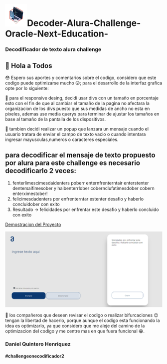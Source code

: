 # <img src="https://raw.githubusercontent.com/Danielo27/Decoder-Alura-Challenge-Oracle-Next-Education-/master/Insignia%20alura%20.png" alt="insignia alura" type="image/png" width=70 height=70 />Decoder-Alura-Challenge-Oracle-Next-Education-

### Decodificador de texto alura challenge

## :wave: Hola a Todos

:flushed: Espero sus aportes y comentarios sobre el codigo, considero que este codigo puede optimizarse mucho :stuck_out_tongue_winking_eye:;
para el desarrollo de la interfaz grafica opte por lo siguiente:

:small_blue_diamond: para el responsive desing, decidi usar divs con un tamaño en porcentaje esto con el fin de que
al cambiar el tamaño de la pagina no afectara la organizacion de los divs puesto que sus medidas
de ancho no esta en pixeles, ademas use media querys para terminar de ajustar los tamaños en base al tamaño
de la pantalla de los dispositivos.

:small_blue_diamond: tambien decidi realizar un popup que lanzara un mensaje cuando el usuario tratara de enviar el campo de texto vacio
o cuando intentara ingresar mayusculas,numeros o caracteres especiales.

## para decodificar el mensaje de texto propuesto por alura para este challenge es necesario decodificarlo 2 veces:

1) fenterlimescimesdaidenters poberr enternfrenterntair enterstenter dentersaifimesober y haibenterrlober cobernclufatimesdober cobern enterximestober! 
2) felicimesdadenters por enfrenterntar estenter desafio y haberlo concluidober con exito 
3) Resultado -> felicidades por enfrentar este desafio y haberlo concluido con exito

[Demostracion del Proyecto](https://danielo27.github.io/Decoder-Alura-Challenge-Oracle-Next-Education-/)

![Pantallazo de Decoder](https://raw.githubusercontent.com/Danielo27/Decoder-Alura-Challenge-Oracle-Next-Education-/main/Test.png)

:small_blue_diamond: los compañeros que deseen revisar el codigo o realizar bifurcaciones :wink: tengan la libertad de hacerlo, porque aunque el codigo 
esta funcionando la idea es optimizarlo, ya que considero que me aleje del camino de la optimizacion del codigo y me centre
mas en que fuera funcional :grin:.

### Daniel Quintero Henriquez

#### #challengeonecodificador2
